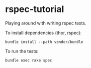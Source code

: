 rspec-tutorial
==============

Playing around with writing rspec tests.

To install dependencies (thor, rspec):

```
bundle install --path vendor/bundle
```

To run the tests:

```bash
bundle exec rake spec
```

